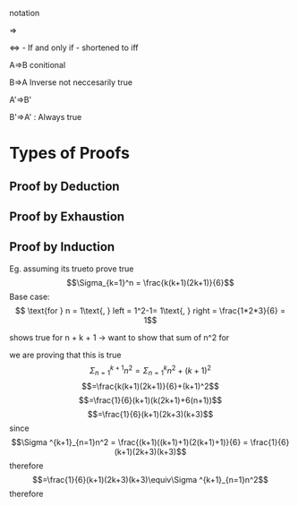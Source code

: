 notation

⇒

⇔ - If and only if - shortened to iff

A⇒B conitional

B⇒A Inverse not neccesarily true

A'⇒B' 

B'⇒A' : Always true


# Types of Proofs
 
## Proof by Deduction

## Proof by Exhaustion

## Proof by Induction
Eg.
assuming its trueto prove true
$$\Sigma_{k=1}^n = \frac{k(k+1)(2k+1)}{6}$$
Base case:
$$ \text{for } n = 1\text{, } left = 1^2-1= 1\text{, } right = \frac{1*2*3}{6} = 1$$

shows true for n + k + 1 -> want to show that sum of n^2 for 


we are proving that this is true
$$\Sigma ^{k+1}_{n=1}n^2 = \Sigma ^{k}_{n=1}n^2+(k+1)^2$$
$$=\frac{k(k+1)(2k+1)}{6}+(k+1)^2$$
 $$=\frac{1}{6}(k+1)(k(2k+1)+6(n+1))$$
 $$=\frac{1}{6}(k+1)(2k+3)(k+3)$$
	since 
$$\Sigma ^{k+1}_{n=1}n^2 = \frac{(k+1)((k+1)+1)(2(k+1)+1)}{6} = \frac{1}{6}(k+1)(2k+3)(k+3)$$
	therefore
$$=\frac{1}{6}(k+1)(2k+3)(k+3)\equiv\Sigma ^{k+1}_{n=1}n^2$$ therefore 


